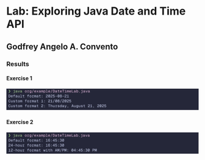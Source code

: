 # Lab: Exploring Java Date and Time API

## Godfrey Angelo A. Convento

### Results

#### Exercise 1

![alt text](image.png)

#### Exercise 2

![alt text](image-1.png)
